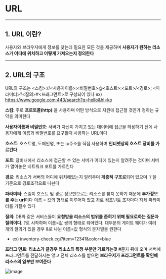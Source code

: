# URL
---

## 1. URL 이란?
 사용자와 브라우저에게 정보를 찾는데 필요한 모든 것을 제공하며 
 **사용자가 원하는 리소스가 어디에 위치하고 어떻게 가져오는지 정의한다**
 
---

## 2. URL의 구조
 URL의 구조는 <스킴>://<사용자이름>:<비밀번호>@<호스트>:<포트>/<경로>; <파라미터>?<질의>#<프래그먼트>로 구성되어 있다
 ex) https://www.google.com:443/search?q=hello&hl=ko
 
 **스킴**: 주로 **프로토콜(http)** 을 사용하며 어떤 방식으로 자원에 접근할 것인가 정하는 규약을 의미한다
 
 **사용자이름과 비밀번호**: 서버가 자신이 가지고 있는 데이터에 접근을 허용하기 전에 사용자에게 이름과 비밀번호를 요구할때 사용하는 URL이다
 
 **호스트**: 호스트명, 도메인명, 또는 ip주소를 직접 사용하며 **인터넷상의 호스트 장비를 가르킨다**
 
 **포트**: 장비내에서 리소스에 접근할 수 있는 서버가 어디에 있는지 알려주는 것이며 서버가 열어놓은 네트워크 포트를 가르킨다
 
 **경로**: 리소스가 서버의 어디에 위치해있는지 알려주며 **계층적 구조로**되어 있으며 '/'을 기준으로 경로조각으로 나뉜다
 
 **파라미터**: 스킴이 호스트 및 경로 정보만으로는 리소스를 찾지 못하기 때문에 **추가정보를 주는 url**이다
               이름 = 값의 형태로 이루어져 있고 경로 컴포넌트 조각마다 자체 파라미터를 가질수 있다
               
 **질의**: DB와 같은 서비스들이 **요청받을 리소스의 범위를 좁히기 위해 필요로하는 질문과 질의이다**. ?로 시작하며 이름=값 쌍의 형태로 되어있다. 대부분의 게이트 웨이가 여러 개의 질의가 있을 경우 &로 나뉜 이름=값 형식의 문자열을 원한다
 * ex) inventory-check.cgi?item=12341&color=blue

**프라그 먼트**: **리소스가 클경우 리소스의 특정 부분만 가르키는것** #문자 뒤에 오며 서버에 프라그먼트를 전달하지는 않고 전체 리소스를 받으면 **브라우저가 프라그먼트를 확인해 리소스의 일부만 보여준다**
 
![image](https://user-images.githubusercontent.com/104821475/187856732-abd21bf4-0ba7-4b4b-85d5-041bd4153418.png)




